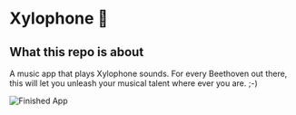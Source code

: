 
# Xylophone 🎹

## What this repo is about

A music app that plays Xylophone sounds. For every Beethoven out there, this will let you unleash your musical talent where ever you are. ;-) 

![Finished App](https://github.com/londonappbrewery/Images/blob/master/xylophone-flutter.png)
